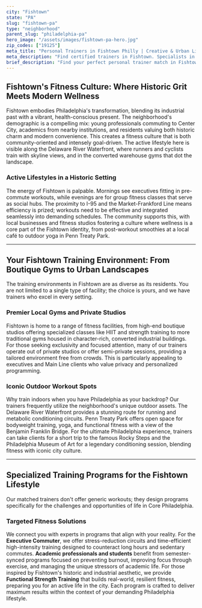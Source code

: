 ```yaml
---
city: "Fishtown"
state: "PA"
slug: "fishtown-pa"
type: "neighborhood"
parent_slug: "philadelphia-pa"
hero_image: "/assets/images/fishtown-pa-hero.jpg"
zip_codes: ["19125"]
meta_title: "Personal Trainers in Fishtown Philly | Creative & Urban Lifestyle Fitness"
meta_description: "Find certified trainers in Fishtown. Specialists in creative schedules, boutique studios, and high-intensity urban routines near the waterfront."
brief_description: "Find your perfect personal trainer match in Fishtown, Philadelphia. Our service connects you with elite fitness professionals who understand the unique demands of your executive, academic, or Main Line lifestyle. Whether you're a busy professional near the I-95 corridor, a Temple University affiliate, or a resident of the historic core, we match you with trainers specializing in high-intensity results, stress management, and sustainable fitness. Get ready to achieve your goals at premier Fishtown gyms, private studios, or along the Delaware River waterfront. Start your personalized fitness journey today and transform your health with a trainer who gets Philadelphia's pace."
---
```

## Fishtown's Fitness Culture: Where Historic Grit Meets Modern Wellness

Fishtown embodies Philadelphia's transformation, blending its industrial past with a vibrant, health-conscious present. The neighborhood's demographic is a compelling mix: young professionals commuting to Center City, academics from nearby institutions, and residents valuing both historic charm and modern convenience. This creates a fitness culture that is both community-oriented and intensely goal-driven. The active lifestyle here is visible along the Delaware River Waterfront, where runners and cyclists train with skyline views, and in the converted warehouse gyms that dot the landscape.

### Active Lifestyles in a Historic Setting

The energy of Fishtown is palpable. Mornings see executives fitting in pre-commute workouts, while evenings are for group fitness classes that serve as social hubs. The proximity to I-95 and the Market-Frankford Line means efficiency is prized; workouts need to be effective and integrated seamlessly into demanding schedules. The community supports this, with local businesses and fitness studios fostering a culture where wellness is a core part of the Fishtown identity, from post-workout smoothies at a local café to outdoor yoga in Penn Treaty Park.

---

## Your Fishtown Training Environment: From Boutique Gyms to Urban Landscapes

The training environments in Fishtown are as diverse as its residents. You are not limited to a single type of facility; the choice is yours, and we have trainers who excel in every setting.

### Premier Local Gyms and Private Studios

Fishtown is home to a range of fitness facilities, from high-end boutique studios offering specialized classes like HIIT and strength training to more traditional gyms housed in character-rich, converted industrial buildings. For those seeking exclusivity and focused attention, many of our trainers operate out of private studios or offer semi-private sessions, providing a tailored environment free from crowds. This is particularly appealing to executives and Main Line clients who value privacy and personalized programming.

### Iconic Outdoor Workout Spots

Why train indoors when you have Philadelphia as your backdrop? Our trainers frequently utilize the neighborhood's unique outdoor assets. The Delaware River Waterfront provides a stunning route for running and metabolic conditioning circuits. Penn Treaty Park offers open space for bodyweight training, yoga, and functional fitness with a view of the Benjamin Franklin Bridge. For the ultimate Philadelphia experience, trainers can take clients for a short trip to the famous Rocky Steps and the Philadelphia Museum of Art for a legendary conditioning session, blending fitness with iconic city culture.

---

## Specialized Training Programs for the Fishtown Lifestyle

Our matched trainers don't offer generic workouts; they design programs specifically for the challenges and opportunities of life in Core Philadelphia.

### Targeted Fitness Solutions

We connect you with experts in programs that align with your reality. For the **Executive Commuter**, we offer stress-reduction circuits and time-efficient high-intensity training designed to counteract long hours and sedentary commutes. **Academic professionals and students** benefit from semester-synced programs focused on preventing burnout, improving focus through exercise, and managing the unique stressors of academic life. For those inspired by Fishtown's historic and industrial aesthetic, we provide **Functional Strength Training** that builds real-world, resilient fitness, preparing you for an active life in the city. Each program is crafted to deliver maximum results within the context of your demanding Philadelphia lifestyle.